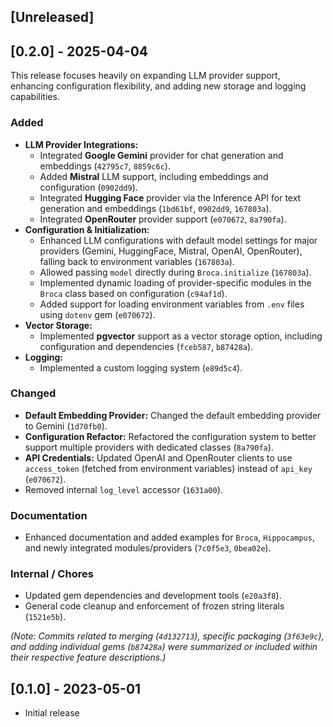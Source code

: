 ## [Unreleased]

## [0.2.0] - 2025-04-04

This release focuses heavily on expanding LLM provider support, enhancing configuration flexibility, and adding new storage and logging capabilities.

### Added

* **LLM Provider Integrations:**
  * Integrated **Google Gemini** provider for chat generation and embeddings (`42795c7`, `8859c6c`).
  * Added **Mistral** LLM support, including embeddings and configuration (`0902dd9`).
  * Integrated **Hugging Face** provider via the Inference API for text generation and embeddings (`1bd61bf`, `0902dd9`, `167803a`).
  * Integrated **OpenRouter** provider support (`e070672`, `8a790fa`).
* **Configuration & Initialization:**
  * Enhanced LLM configurations with default model settings for major providers (Gemini, HuggingFace, Mistral, OpenAI, OpenRouter), falling back to environment variables (`167803a`).
  * Allowed passing `model` directly during `Broca.initialize` (`167803a`).
  * Implemented dynamic loading of provider-specific modules in the `Broca` class based on configuration (`c94af1d`).
  * Added support for loading environment variables from `.env` files using `dotenv` gem (`e070672`).
* **Vector Storage:**
  * Implemented **pgvector** support as a vector storage option, including configuration and dependencies (`fceb587`, `b87428a`).
* **Logging:**
  * Implemented a custom logging system (`e89d5c4`).

### Changed

* **Default Embedding Provider:** Changed the default embedding provider to Gemini (`1d70fb0`).
* **Configuration Refactor:** Refactored the configuration system to better support multiple providers with dedicated classes (`8a790fa`).
* **API Credentials:** Updated OpenAI and OpenRouter clients to use `access_token` (fetched from environment variables) instead of `api_key` (`e070672`).
* Removed internal `log_level` accessor (`1631a00`).

### Documentation

* Enhanced documentation and added examples for `Broca`, `Hippocampus`, and newly integrated modules/providers (`7c0f5e3`, `0bea02e`).

### Internal / Chores

* Updated gem dependencies and development tools (`e20a3f8`).
* General code cleanup and enforcement of frozen string literals (`1521e5b`).

*(Note: Commits related to merging (`4d132713`), specific packaging (`3f63e9c`), and adding individual gems (`b87428a`) were summarized or included within their respective feature descriptions.)*

## [0.1.0] - 2023-05-01

* Initial release
